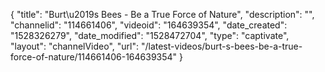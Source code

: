 {
    "title": "Burt\u2019s Bees - Be a True Force of Nature",
    "description": "",
    "channelid": "114661406",
    "videoid": "164639354",
    "date_created": "1528326279",
    "date_modified": "1528472704",
    "type": "captivate",
    "layout": "channelVideo",
    "url": "\/latest-videos\/burt-s-bees-be-a-true-force-of-nature\/114661406-164639354"
}